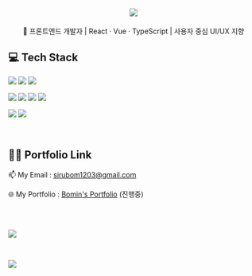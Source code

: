 <h1 align="center">
<img src="https://readme-typing-svg.herokuapp.com/?lines=안녕하세요+프론트엔드+개발자+김보민입니다!;&color=FF69B4&left=true&size=20&duration=3000&pause=1500" />
</h1>

<p align="center">🌱 프론트엔드 개발자 | React · Vue · TypeScript | 사용자 중심 UI/UX 지향</p>


## 💻 Tech Stack

<p>
  <img src="https://img.shields.io/badge/HTML5-E34F26?style=flat&logo=html5&logoColor=white" />
  <img src="https://img.shields.io/badge/CSS3-1572B6?style=flat&logo=css3&logoColor=white" />
  <img src="https://img.shields.io/badge/JavaScript-F7DF1E?style=flat&logo=javascript&logoColor=black" />
</p>
<p>
    <img src="https://img.shields.io/badge/TypeScript-3178C6?style=flat&logo=typescript&logoColor=white" />
  <img src="https://img.shields.io/badge/React-61DAFB?style=flat&logo=react&logoColor=white" />
  <img src="https://img.shields.io/badge/Vue.js-4FC08D?style=flat&logo=vue.js&logoColor=white" />
  <img src="https://img.shields.io/badge/TailwindCSS-38B2AC?style=flat&logo=tailwind-css&logoColor=white" />
</p>
<p>
   <img src="https://img.shields.io/badge/GitHub-181717?style=flat&logo=github&logoColor=white" />
  <img src="https://img.shields.io/badge/Figma-F24E1E?style=flat&logo=figma&logoColor=white" />
</p>

<br/>

## 🧞‍♂️ Portfolio Link
<p>
📫 My Email : <a href="sirubom1203@gmail.com">sirubom1203@gmail.com</a> 
</p>
<p>
  🌐 My Portfolio : <a href="https://github.com/Porc-FE/Bomin">Bomin's Portfolio</a> (진행중)

</p>


<br />
<br />
<p align="">
  <img src="https://github-readme-stats.vercel.app/api/top-langs/?username=marchbom&layout=compact&theme=tokyonight" />
</p>


<br />
<p align="">
  <img src="https://github-readme-stats.vercel.app/api?username=marchbom&show_icons=true&theme=tokyonight" />
</p>

